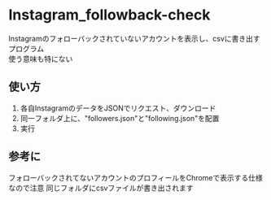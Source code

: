 # Instagram_followback-check

Instagramのフォローバックされていないアカウントを表示し、csvに書き出すプログラム
<br>
使う意味も特にない

使い方
----
1. 各自InstagramのデータをJSONでリクエスト、ダウンロード
2. 同一フォルダ上に、"followers.json"と"following.json"を配置
3. 実行

参考に
---
フォローバックされてないアカウントのプロフィールをChromeで表示する仕様なので注意
同じフォルダにcsvファイルが書き出されます
